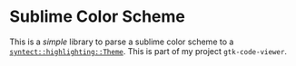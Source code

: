 # Sublime Color Scheme

This is a _simple_ library to parse a sublime color scheme to a [`syntect::highlighting::Theme`](https://docs.rs/syntect/latest/syntect/highlighting/struct.Theme.html).
This is part of my project `gtk-code-viewer`.

